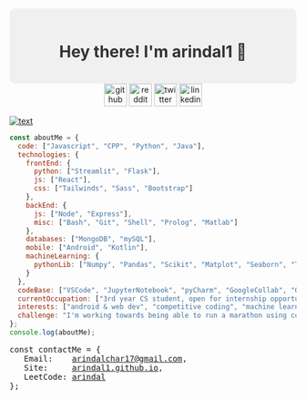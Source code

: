<div style="background-color: #f0f0f0; padding: 20px; border-radius: 10px;" align="center">
  <h1 style="color: #333;">Hey there! I'm arindal1 🚀</h1>
</div>
<div align="center">
<a href="https://github.com/arindal1"><img src="https://github.com/arindal1/arindal1/assets/110285827/b162e876-2100-42dd-8c5c-75321e2b39b3" alt="github" width="40px"></a>
<a href="https://www.reddit.com/user/MasterNoir"><img src="https://github.com/arindal1/arindal1/assets/110285827/16f7b9f8-eafe-40d7-904e-9c95f8c248e6" alt="reddit" width="40px"></a>
<a href="https://twitter.com/arindal_17"><img src="https://github.com/arindal1/arindal1/assets/110285827/f59c37f1-ad49-489b-bdf2-2847b7e03073" alt="twitter" width="40px"></a>
<a href="https://www.linkedin.com/in/arindalchar/"><img src="https://github.com/arindal1/arindal1/assets/110285827/b0cfa783-f91c-41be-9a27-f48cc5a4bb51" alt="linkedin" width="40px"></a>
</div>

[![text](https://github.com/arindal1/arindal1/assets/110285827/b162e876-2100-42dd-8c5c-75321e2b39b3)](https://github.com/arindal1)
 
```javascript
const aboutMe = {
  code: ["Javascript", "CPP", "Python", "Java"],
  technologies: {
    frontEnd: {
      python: ["Streamlit", "Flask"],
      js: ["React"],
      css: ["Tailwinds", "Sass", "Bootstrap"]
    },
    backEnd: {
      js: ["Node", "Express"],
      misc: ["Bash", "Git", "Shell", "Prolog", "Matlab"]
    },
    databases: ["MongoDB", "mySQL"],
    mobile: ["Android", "Kotlin"],
    machineLearning: {
      pythonLib: ["Numpy", "Pandas", "Scikit", "Matplot", "Seaborn", "TensorFlow", "Keras", "OpenCV"]
    }
  },
  codeBase: ["VSCode", "JupyterNotebook", "pyCharm", "GoogleCollab", "Obsidian"],
  currentOccupation: ["3rd year CS student, open for internship opportunities"],
  interests: ["android & web dev", "competitive coding", "machine learning", "tech and more..."],
  challenge: "I'm working towards being able to run a marathon using code"
};
console.log(aboutMe);
```

<pre>
const contactMe = {
   Email:    <a href = "mailto: arindalchar17@gmail.com">arindalchar17@gmail.com</a>,
   Site:     <a href="https://arindal1.github.io/portfolio-website/">arindal1.github.io</a>,
   LeetCode: <a href="https://leetcode.com/arindal/">arindal</a>
};
</pre>


<!-- ![arindal1 stats](https://github-readme-stats.vercel.app/api?username=arindal1&show_icons=true&theme=tokyonight) -->
